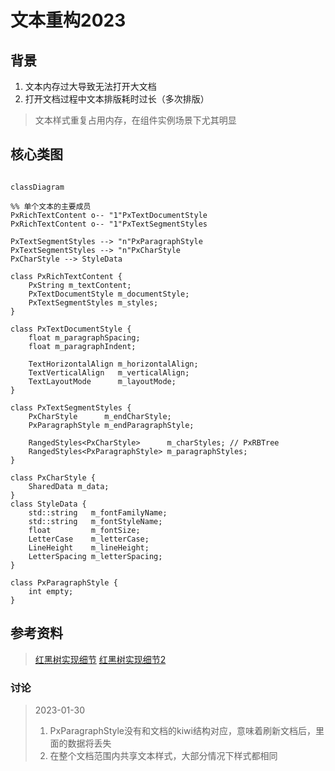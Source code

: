 # 文本重构2023
## 背景
1. 文本内存过大导致无法打开大文档
2. 打开文档过程中文本排版耗时过长（多次排版）
>文本样式重复占用内存，在组件实例场景下尤其明显


## 核心类图
```mermaid

classDiagram

%% 单个文本的主要成员
PxRichTextContent o-- "1"PxTextDocumentStyle
PxRichTextContent o-- "1"PxTextSegmentStyles

PxTextSegmentStyles --> "n"PxParagraphStyle
PxTextSegmentStyles --> "n"PxCharStyle
PxCharStyle --> StyleData

class PxRichTextContent {
    PxString m_textContent;
    PxTextDocumentStyle m_documentStyle;
    PxTextSegmentStyles m_styles;
}

class PxTextDocumentStyle {
    float m_paragraphSpacing;
    float m_paragraphIndent;

    TextHorizontalAlign m_horizontalAlign;
    TextVerticalAlign   m_verticalAlign;
    TextLayoutMode      m_layoutMode;
}

class PxTextSegmentStyles {
    PxCharStyle      m_endCharStyle;
    PxParagraphStyle m_endParagraphStyle;

    RangedStyles<PxCharStyle>      m_charStyles; // PxRBTree
    RangedStyles<PxParagraphStyle> m_paragraphStyles;
}

class PxCharStyle {
    SharedData m_data;
}
class StyleData {
    std::string   m_fontFamilyName;
    std::string   m_fontStyleName;
    float         m_fontSize;
    LetterCase    m_letterCase;
    LineHeight    m_lineHeight;
    LetterSpacing m_letterSpacing;
}

class PxParagraphStyle {
    int empty;
}

```


## 参考资料
>[红黑树实现细节](https://www.cnblogs.com/skywang12345/p/3245399.html)
>[红黑树实现细节2](https://www.cnblogs.com/skywang12345/p/3624291.html)


### 讨论
>2023-01-30
>1. PxParagraphStyle没有和文档的kiwi结构对应，意味着刷新文档后，里面的数据将丢失
>2. 在整个文档范围内共享文本样式，大部分情况下样式都相同


